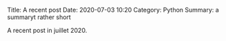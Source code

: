 Title: A recent post
Date: 2020-07-03 10:20
Category: Python
Summary: a summaryt rather short

A recent post in juillet 2020.
